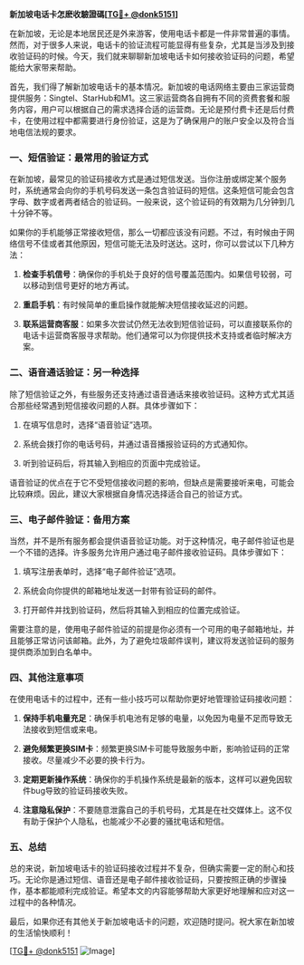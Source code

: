 **新加坡电话卡怎麽收驗證碼[[TG💪+ @donk5151](https://t.me/s/donk5151)]**

在新加坡，无论是本地居民还是外来游客，使用电话卡都是一件非常普遍的事情。然而，对于很多人来说，电话卡的验证流程可能显得有些复杂，尤其是当涉及到接收验证码的时候。今天，我们就来聊聊新加坡电话卡如何接收验证码的问题，希望能给大家带来帮助。

首先，我们得了解新加坡电话卡的基本情况。新加坡的电话网络主要由三家运营商提供服务：Singtel、StarHub和M1。这三家运营商各自拥有不同的资费套餐和服务内容，用户可以根据自己的需求选择合适的运营商。无论是预付费卡还是后付费卡，在使用过程中都需要进行身份验证，这是为了确保用户的账户安全以及符合当地电信法规的要求。

### **一、短信验证：最常用的验证方式**

在新加坡，最常见的验证码接收方式是通过短信发送。当你注册或绑定某个服务时，系统通常会向你的手机号码发送一条包含验证码的短信。这条短信可能会包含字母、数字或者两者结合的验证码。一般来说，这个验证码的有效期为几分钟到几十分钟不等。

如果你的手机能够正常接收短信，那么一切都应该没有问题。不过，有时候由于网络信号不佳或者其他原因，短信可能无法及时送达。这时，你可以尝试以下几种方法：

1. **检查手机信号**：确保你的手机处于良好的信号覆盖范围内。如果信号较弱，可以移动到信号更好的地方再试。
   
2. **重启手机**：有时候简单的重启操作就能解决短信接收延迟的问题。

3. **联系运营商客服**：如果多次尝试仍然无法收到短信验证码，可以直接联系你的电话卡运营商客服寻求帮助。他们通常可以为你提供技术支持或者临时解决方案。

### **二、语音通话验证：另一种选择**

除了短信验证之外，有些服务还支持通过语音通话来接收验证码。这种方式尤其适合那些经常遇到短信接收问题的人群。具体步骤如下：

1. 在填写信息时，选择“语音验证”选项。
   
2. 系统会拨打你的电话号码，并通过语音播报验证码的方式通知你。
   
3. 听到验证码后，将其输入到相应的页面中完成验证。

语音验证的优点在于它不受短信接收问题的影响，但缺点是需要接听来电，可能会比较麻烦。因此，建议大家根据自身情况选择适合自己的验证方式。

### **三、电子邮件验证：备用方案**

当然，并不是所有服务都会提供语音验证功能。对于这种情况，电子邮件验证也是一个不错的选择。许多服务允许用户通过电子邮件接收验证码。具体步骤如下：

1. 填写注册表单时，选择“电子邮件验证”选项。
   
2. 系统会向你提供的邮箱地址发送一封带有验证码的邮件。
   
3. 打开邮件并找到验证码，然后将其输入到相应的位置完成验证。

需要注意的是，使用电子邮件验证的前提是你必须有一个可用的电子邮箱地址，并且能够正常访问该邮箱。此外，为了避免垃圾邮件误判，建议将发送验证码的服务提供商添加到白名单中。

### **四、其他注意事项**

在使用电话卡的过程中，还有一些小技巧可以帮助你更好地管理验证码接收问题：

1. **保持手机电量充足**：确保手机电池有足够的电量，以免因为电量不足而导致无法接收到短信或来电。

2. **避免频繁更换SIM卡**：频繁更换SIM卡可能导致服务中断，影响验证码的正常接收。尽量减少不必要的换卡行为。

3. **定期更新操作系统**：确保你的手机操作系统是最新的版本，这样可以避免因软件bug导致的验证码接收失败。

4. **注意隐私保护**：不要随意泄露自己的手机号码，尤其是在社交媒体上。这不仅有助于保护个人隐私，也能减少不必要的骚扰电话和短信。

### **五、总结**

总的来说，新加坡电话卡的验证码接收过程并不复杂，但确实需要一定的耐心和技巧。无论你是通过短信、语音还是电子邮件接收验证码，只要按照正确的步骤操作，基本都能顺利完成验证。希望本文的内容能够帮助大家更好地理解和应对这一过程中的各种情况。

最后，如果你还有其他关于新加坡电话卡的问题，欢迎随时提问。祝大家在新加坡的生活愉快顺利！

[[TG💪+ @donk5151](https://t.me/s/donk5151) ![Image](https://i.postimg.cc/rwNCRYN7/Snipaste-2025-04-30-17-27-05.png)]